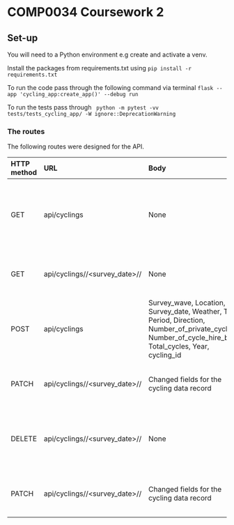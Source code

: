 # COMP0034 Coursework 2

## Set-up

You will need to a Python environment e.g create and activate a venv.

Install the packages from requirements.txt using `pip install -r requirements.txt`

To run the code pass through the following command via terminal `flask --app 'cycling_app:create_app()' --debug run`

To run the tests pass through ` python -m pytest -vv tests/tests_cycling_app/ -W ignore::DeprecationWarning`

### The routes

The following routes were designed for the API.

| HTTP method | URL | Body | Response | Where the data is |
|:---- |:---- |:---- |:---- | :---- |
| GET | api/cyclings | None | Returns a list of all cycling data and their details in JSON format | `prepared_central_london_(area).csv` |
| GET | api/cyclings/<location>/<survey_date>/<time>/<direction> | None | Returns the region name and notes for a given code | `prepared_central_london_(area).csv` |
| POST | api/cyclings | Survey_wave, Location, Survey_date, Weather, Time, Period, Direction, Number_of_private_cycles, Number_of_cycle_hire_bikes, Total_cycles, Year, cycling_id| Return all the details of the updated cycling data record|`prepared_central_london_(area).csv` | `prepared_central_london_(area).csv` |
| PATCH | api/cyclings/<location>/<survey_date>/<time>/<direction> | Changed fields for the cycling data record | Status code 201 if new NOC code was saved. | `prepared_central_london_(area).csv` |
| DELETE | api/cyclings/<location>/<survey_date>/<time>/<direction> | None | Removes an NOC code and if successful returns  202 (Accepted) | `prepared_central_london_(area).csv` |
| PATCH | api/cyclings/<location>/<survey_date>/<time>/<direction> | Changed fields for the cycling data record | Returns a list of events with all details | `prepared_central_london_(area).csv` |
